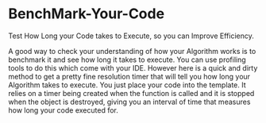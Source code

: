 # BenchMark-Your-Code
Test How Long your Code takes to Execute, so you can Improve Efficiency.

A good way to check your understanding of how your Algorithm works is to benchmark it and see how long it takes to execute. You can use profiling tools to do this which come with your IDE. However here is a quick and dirty method to get a pretty fine resolution timer that will tell you how long your Algorithm takes to execute. You just place your code into the template. It relies on a timer being created when the function is called and it is stopped when the object is destroyed, giving you an interval of time that measures how long your code executed for.
